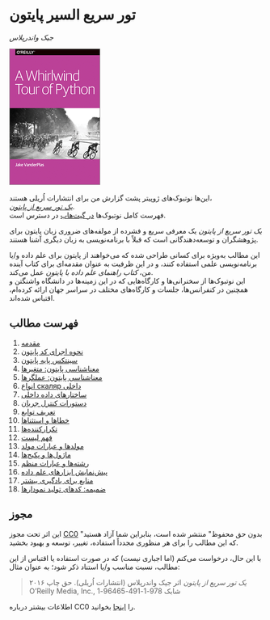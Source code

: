 # تور سریع السیر پایتون

*جیک واندرپلاس*

<img src="../img/cover-large.gif">

این‌ها نوتبوک‌های ژوپیتر پشت گزارش من برای انتشارات اُریلی هستند،  
[*یک تور سریع از پایتون*](http://www.oreilly.com/programming/free/a-whirlwind-tour-of-python.csp).  
فهرست کامل نوتبوک‌ها [در گیت‌هاب](https://github.com/jakevdp/WhirlwindTourOfPython) در دسترس است.

*یک تور سریع از پایتون* یک معرفی سریع و فشرده از مولفه‌های ضروری زبان پایتون برای پژوهشگران و توسعه‌دهندگانی است که قبلاً با برنامه‌نویسی به زبان دیگری آشنا هستند.

این مطالب به‌ویژه برای کسانی طراحی شده که می‌خواهند از پایتون برای علم داده و/یا برنامه‌نویسی علمی استفاده کنند، و در این ظرفیت به عنوان مقدمه‌ای برای کتاب آینده من، *کتاب راهنمای علم داده با پایتون* عمل می‌کند.  
این نوتبوک‌ها از سخنرانی‌ها و کارگاه‌هایی که در این زمینه‌ها در دانشگاه واشنگتن و همچنین در کنفرانس‌ها، جلسات و کارگاه‌های مختلف در سراسر جهان ارائه کرده‌ام، اقتباس شده‌اند.

## فهرست مطالب

1. [مقدمه](00-Introduction.ipynb)
2. [نحوه اجرای کد پایتون](01-How-to-Run-Python-Code.ipynb)
3. [سینتکس پایه پایتون](02-Basic-Python-Syntax.ipynb)
4. [معناشناسی پایتون: متغیرها](03-Semantics-Variables.ipynb)
5. [معناشناسی پایتون: عملگرها](04-Semantics-Operators.ipynb)
6. [انواع скаляр داخلی](05-Built-in-Scalar-Types.ipynb)
7. [ساختارهای داده داخلی](06-Built-in-Data-Structures.ipynb)
8. [دستورات کنترل جریان](07-Control-Flow-Statements.ipynb)
9. [تعریف توابع](08-Defining-Functions.ipynb)
10. [خطاها و استثناها](09-Errors-and-Exceptions.ipynb)
11. [تکرارکننده‌ها](10-Iterators.ipynb)
12. [فهم لیست](11-List-Comprehensions.ipynb)
13. [مولدها و عبارات مولد](12-Generators.ipynb)
14. [ماژول‌ها و پکیج‌ها](13-Modules-and-Packages.ipynb)
15. [رشته‌ها و عبارات منظم](14-Strings-and-Regular-Expressions.ipynb)
16. [پیش‌نمایش ابزارهای علم داده](15-Preview-of-Data-Science-Tools.ipynb)
17. [منابع برای یادگیری بیشتر](16-Further-Resources.ipynb)
18. [ضمیمه: کدهای تولید نمودارها](17-Figures.ipynb)

## مجوز

این اثر تحت مجوز [CC0](LICENSE) "بدون حق محفوظ" منتشر شده است، بنابراین شما آزاد هستید که این مطالب را برای هر منظوری مجدداً استفاده، تغییر، توسعه و بهبود بخشید.

با این حال، درخواست می‌کنم (اما اجباری نیست) که در صورت استفاده یا اقتباس از این مطالب، نسبت مناسب و/یا استناد ذکر شود؛ به عنوان مثال:

> *یک تور سریع از پایتون* اثر جیک واندرپلاس (انتشارات اُریلی). حق چاپ ۲۰۱۶ O’Reilly Media, Inc., شابک 978-1-491-96465-1

اطلاعات بیشتر درباره CC0 را [اینجا](https://creativecommons.org/share-your-work/public-domain/cc0/) بخوانید.